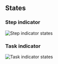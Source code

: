 ## States

### Step indicator

![Step indicator states](/assets/components/stepper/indicator/stepper-step-states.png)

### Task indicator

![Task indicator states](/assets/components/stepper/indicator/stepper-task-states.png)